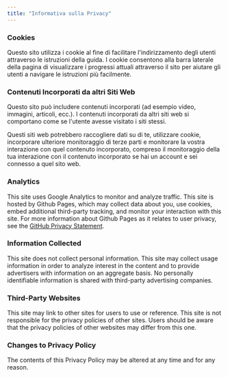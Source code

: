 ```yaml
---
title: "Informativa sulla Privacy"
---
```


### Cookies

Questo sito utilizza i cookie al fine di facilitare l'indirizzamento degli utenti attraverso le istruzioni della guida. I cookie consentono alla barra laterale della pagina di visualizzare i progressi attuali attraverso il sito per aiutare gli utenti a navigare le istruzioni più facilmente.

### Contenuti Incorporati da altri Siti Web

Questo sito può includere contenuti incorporati (ad esempio video, immagini, articoli, ecc.). I contenuti incorporati da altri siti web si comportano come se l'utente avesse visitato i siti stessi.

Questi siti web potrebbero raccogliere dati su di te, utilizzare cookie, incorporare ulteriore monitoraggio di terze parti e monitorare la vostra interazione con quel contenuto incorporato, compreso il monitoraggio della tua interazione con il contenuto incorporato se hai un account e sei connesso a quel sito web.

### Analytics

This site uses Google Analytics to monitor and analyze traffic. This site is hosted by Github Pages, which may collect data about you, use cookies, embed additional third-party tracking, and monitor your interaction with this site. For more information about Github Pages as it relates to user privacy, see the [GitHub Privacy Statement](https://help.github.com/en/articles/github-privacy-statement).

### Information Collected

This site does not collect personal information. This site may collect usage information in order to analyze interest in the content and to provide advertisers with information on an aggregate basis. No personally identifiable information is shared with third-party advertising companies.

### Third-Party Websites

This site may link to other sites for users to use or reference. This site is not responsible for the privacy policies of other sites. Users should be aware that the privacy policies of other websites may differ from this one.

### Changes to Privacy Policy

The contents of this Privacy Policy may be altered at any time and for any reason.
